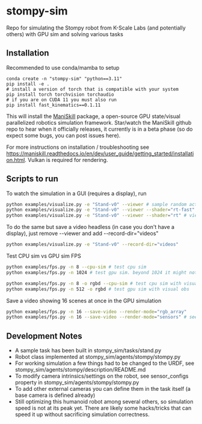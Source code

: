 # stompy-sim

Repo for simulating the Stompy robot from K-Scale Labs (and potentially others) with GPU sim and solving various tasks

## Installation

Recommended to use conda/mamba to setup

```
conda create -n "stompy-sim" "python==3.11"
pip install -e .
# install a version of torch that is compatible with your system
pip install torch torchvision torchaudio
# if you are on CUDA 11 you must also run
pip install fast_kinematics==0.1.11
```

This will install the [ManiSkill](https://github.com/haosulab/ManiSkill2/tree/dev) package, a open-source GPU state/visual parallelized robotics simulation framework. Star/watch the ManiSkill github repo to hear when it officially releases, it currently is in a beta phase (so do expect some bugs, you can post issues here).

For more instructions on installation / troubleshooting see https://maniskill.readthedocs.io/en/dev/user_guide/getting_started/installation.html. Vulkan is required for rendering.


## Scripts to run


To watch the simulation in a GUI (requires a display), run
```bash
python examples/visualize.py -e "Stand-v0" --viewer # sample random actions in the Stand-v0 environment
python examples/visualize.py -e "Stand-v0" --viewer --shader="rt-fast" # view the same but with fast ray-tracing on
python examples/visualize.py -e "Stand-v0" --viewer --shader="rt" # view the same but with high-quality ray-tracing on
```

To do the same but save a video headless (in case you don't have a display), just remove --viewer and add --record-dir="videos"
```bash
python examples/visualize.py -e "Stand-v0" --record-dir="videos"
```

Test CPU sim vs GPU sim FPS
```bash
python examples/fps.py -n 8 --cpu-sim # test cpu sim
python examples/fps.py -n 1024 # test gpu sim. beyond 1024 it might not work/run faster atm (probably a bug)

python examples/fps.py -n 8 -o rgbd --cpu-sim # test cpu sim with visual obs
python examples/fps.py -n 512 -o rgbd # test gpu sim with visual obs
```

Save a video showing 16 scenes at once in the GPU simulation
```bash
python examples/fps.py -n 16 --save-video --render-mode="rgb_array"
python examples/fps.py -n 16 --save-video --render-mode="sensors" # see what stompy sees
```

## Development Notes

- A sample task has been built in stompy_sim/tasks/stand.py
- Robot class implemented at stompy_sim/agents/stompy/stompy.py
- For working simulation a few things had to be changed to the URDF, see stompy_sim/agents/stompy/description/README.md
- To modify camera intrinsics/settings on the robot, see sensor_configs property in stompy_sim/agents/stompy/stompy.py
- To add other external cameras you can define them in the task itself (a base camera is defined already)
- Still optimizing this humanoid robot among several others, so simulation speed is not at its peak yet. There are likely some hacks/tricks that can speed it up without sacrificing simulation correctness.